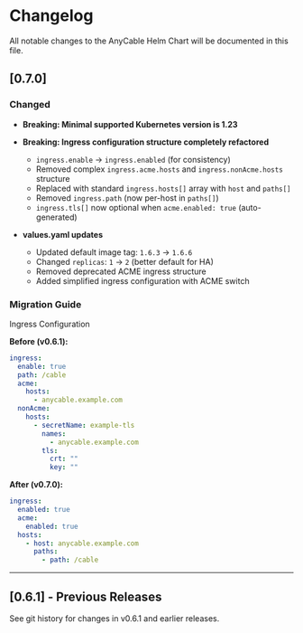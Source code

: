 # Changelog

All notable changes to the AnyCable Helm Chart will be documented in this file.

## [0.7.0]

### Changed
- **Breaking: Minimal supported Kubernetes version is 1.23**

- **Breaking: Ingress configuration structure completely refactored**
  - `ingress.enable` → `ingress.enabled` (for consistency)
  - Removed complex `ingress.acme.hosts` and `ingress.nonAcme.hosts` structure
  - Replaced with standard `ingress.hosts[]` array with `host` and `paths[]`
  - Removed `ingress.path` (now per-host in `paths[]`)
  - `ingress.tls[]` now optional when `acme.enabled: true` (auto-generated)

- **values.yaml updates**
  - Updated default image tag: `1.6.3` → `1.6.6`
  - Changed `replicas`: `1` → `2` (better default for HA)
  - Removed deprecated ACME ingress structure
  - Added simplified ingress configuration with ACME switch

### Migration Guide

Ingress Configuration

**Before (v0.6.1):**
```yaml
ingress:
  enable: true
  path: /cable
  acme:
    hosts:
      - anycable.example.com
  nonAcme:
    hosts:
      - secretName: example-tls
        names:
          - anycable.example.com
        tls:
          crt: ""
          key: ""
```

**After (v0.7.0):**
```yaml
ingress:
  enabled: true
  acme:
    enabled: true
  hosts:
    - host: anycable.example.com
      paths:
        - path: /cable
```

---

## [0.6.1] - Previous Releases

See git history for changes in v0.6.1 and earlier releases.
